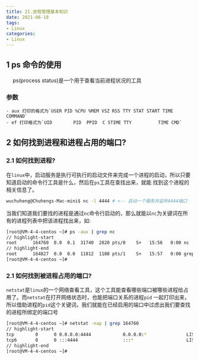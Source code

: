 ```yaml
---
title: 21.进程管理基本知识
date: 2021-06-18
tags:
- Linux
categories:
- Linux
---
```

## 1 ps 命令的使用
&emsp; ps(process status)是一个用于查看当前进程状况的工具

### 参数
    - aux 打印的格式为`USER PID %CPU %MEM VSZ RSS TTY STAT START TIME COMMAND`
    - ef 打印格式为`UID        PID  PPID  C STIME TTY          TIME CMD`

## 2 如何找到进程和进程占用的端口?
### 2.1 如何找到进程?
在`linux`中，启动服务是执行可执行的启动文件来完成一个进程的启动，所以只要知道启动的命令行工具是什么，然后在`ps`工具在查找出来，就能
找到这个进程的相关信息了。

``` bash title=在窗口A，启动一个服务
wuchuheng@Chuhengs-Mac-mini$ nc -l 4444 # <-- 启动一个服务并监听4444端口
```
当我们知道我们要找的进程是通过`nc`命令行启动的，那么就能以`nc`为关键词在所有的进程列表中把该进程找出来，如:

``` bash title=在窗口B
[root@VM-4-4-centos ~]# ps -aux | grep nc
// highlight-start
root      164760  0.0  0.1  31740  2820 pts/0    S+   15:56   0:00 nc -l 4444 # <--- 这就是要找的进程了 进程pid为: 164760
// highlight-end
root      164827  0.0  0.0  11812  1108 pts/1    S+   15:57   0:00 grep --color=auto nc
[root@VM-4-4-centos ~]#
```
### 2.1 如何找到被进程占用的端口?
`netstat`是`linux`的一个网络查看工具，这个工具能查看哪些端口被哪些进程给占用了。而`netstat`在打开网络状态时，也能把端口关系的进程`pid`
一起打印出来，所以借助进程的`pid`这个关键词，我们就能在已经启用的端口中过虑出我们要查找的进程所绑定的端口号

``` bash title=通过进程pid在netstat中找出进程占用的端口号
[root@VM-4-4-centos ~]# netstat -nap | grep 164760
// highlight-start
tcp        0      0 0.0.0.0:4444            0.0.0.0:*               LISTEN      164760/nc
tcp6       0      0 :::4444                 :::*                    LISTEN      164760/nc
// highlight-end
[root@VM-4-4-centos ~]#
```
